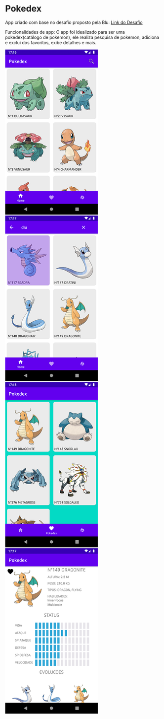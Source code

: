 # Pokedex

App criado com base no desafio proposto pela Blu: [Link do Desafio](https://github.com/Pagnet/desafio-front-android)<br>

Funcionalidades de app: O app foi idealizado para ser uma pokedex(catálogo de pokemon), ele realiza pesquisa de pokemon, adiciona e exclui dos favoritos, exibe detalhes e mais.

![](imagens/captura1.png) ![](imagens/captura2.png) ![](imagens/captura3.png) ![](imagens/captura4.png)
